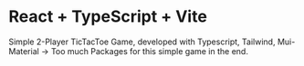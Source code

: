 # React + TypeScript + Vite
Simple 2-Player TicTacToe Game, developed with Typescript, Tailwind, Mui-Material -> Too much Packages for this simple game in the end.
